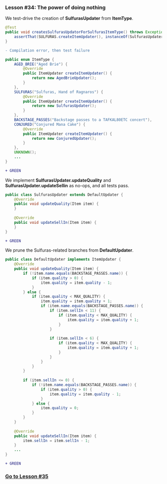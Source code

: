 ### Lesson #34: The power of doing nothing
We test-drive the creation of **SulfurasUpdater** from **ItemType**.
```java
@Test
public void createsSulfurasUpdatorForSulfurasItemType() throws Exception {
    assertThat(SULFURAS.createItemUpdater(), instanceOf(SulfurasUpdater.class));
}
```
```diff
- Compilation error, then test failure
```
```java
public enum ItemType {
    AGED_BRIE("Aged Brie") {
        @Override
        public ItemUpdater createItemUpdater() {
            return new AgedBrieUpdater();
        }
    },
    SULFURAS("Sulfuras, Hand of Ragnaros") {
        @Override
        public ItemUpdater createItemUpdater() {
            return new SulfurasUpdater();
        }
    },
    BACKSTAGE_PASSES("Backstage passes to a TAFKAL80ETC concert"), 
    CONJURED("Conjured Mana Cake") {
        @Override
        public ItemUpdater createItemUpdater() {
            return new ConjuredUpdater();
        }
    },
    UNKNOWN();
    ...
}
```
```diff
+ GREEN
```
We implement **SulfurasUpdater.updateQuality** and **SulfurasUpdater.updateSellin** as no-ops, and all tests pass.
```java
public class SulfurasUpdater extends DefaultUpdater {
    @Override 
    public void updateQuality(Item item) {
    }
    
    @Override 
    public void updateSellIn(Item item) {
    }
}
```
```diff
+ GREEN
```
We prune the Sulfuras-related branches from **DefaultUpdater**.
```java
public class DefaultUpdater implements ItemUpdater { 
    @Override 
    public void updateQuality(Item item) {
        if (!item.name.equals(BACKSTAGE_PASSES.name)) {
            if (item.quality > 0) {
                item.quality = item.quality - 1;
            }
        } else {
            if (item.quality < MAX_QUALITY) {
                item.quality = item.quality + 1;
                if (item.name.equals(BACKSTAGE_PASSES.name)) {
                    if (item.sellIn < 11) {
                        if (item.quality < MAX_QUALITY) {
                            item.quality = item.quality + 1;
                        }
                    }
                    
                    if (item.sellIn < 6) {
                        if (item.quality < MAX_QUALITY) {
                            item.quality = item.quality + 1;
                        }
                    }
                }
            }
        }
        
        if (item.sellIn <= 0) {
            if (!item.name.equals(BACKSTAGE_PASSES.name)) {
                if (item.quality > 0) {
                    item.quality = item.quality - 1;
                }
            } else {
                item.quality = 0;
            }
        }
    }
    
    @Override 
    public void updateSellIn(Item item) {
        item.sellIn = item.sellIn - 1;
    }
    ...
}
```
```diff
+ GREEN
```
### [Go to Lesson #35](https://github.com/d215steinberg/GildedRose-Java/tree/Lesson%2335)

